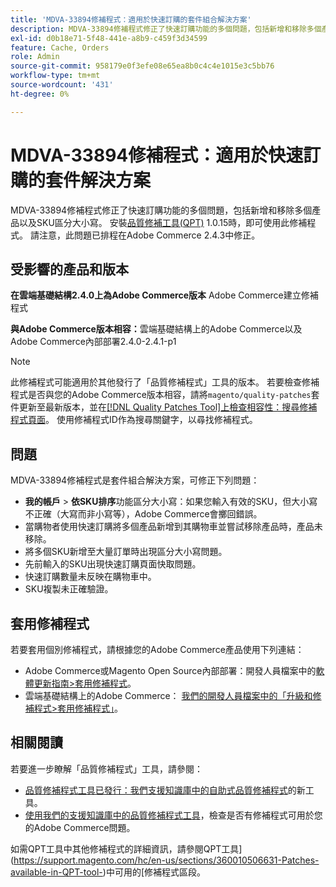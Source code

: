 ```yaml
---
title: 'MDVA-33894修補程式：適用於快速訂購的套件組合解決方案'
description: MDVA-33894修補程式修正了快速訂購功能的多個問題，包括新增和移除多個產品以及SKU區分大小寫。 安裝[Quality Patches Tool (QPT)](https://devdocs.magento.com/guides/v2.4/comp-mgr/patching.html#mqp) 1.0.15時，即可使用此修補程式。 請注意，此問題已排程在Adobe Commerce 2.4.3中修正。
exl-id: d0b18e71-5f48-441e-a8b9-c459f3d34599
feature: Cache, Orders
role: Admin
source-git-commit: 958179e0f3efe08e65ea8b0c4c4e1015e3c5bb76
workflow-type: tm+mt
source-wordcount: '431'
ht-degree: 0%

---
```


# MDVA-33894修補程式：適用於快速訂購的套件解決方案

MDVA-33894修補程式修正了快速訂購功能的多個問題，包括新增和移除多個產品以及SKU區分大小寫。 安裝[品質修補工具(QPT)](https://devdocs.magento.com/guides/v2.4/comp-mgr/patching.html#mqp) 1.0.15時，即可使用此修補程式。 請注意，此問題已排程在Adobe Commerce 2.4.3中修正。

## 受影響的產品和版本

**在雲端基礎結構2.4.0上為Adobe Commerce版本** Adobe Commerce建立修補程式

**與Adobe Commerce版本相容：**&#x200B;雲端基礎結構上的Adobe Commerce以及Adobe Commerce內部部署2.4.0-2.4.1-p1

>[!NOTE]
>
>此修補程式可能適用於其他發行了「品質修補程式」工具的版本。 若要檢查修補程式是否與您的Adobe Commerce版本相容，請將`magento/quality-patches`套件更新至最新版本，並在[[!DNL Quality Patches Tool]上檢查相容性：搜尋修補程式頁面](https://devdocs.magento.com/quality-patches/tool.html#patch-grid)。 使用修補程式ID作為搜尋關鍵字，以尋找修補程式。

## 問題

MDVA-33894修補程式是套件組合解決方案，可修正下列問題：

* **我的帳戶** > **依SKU排序**&#x200B;功能區分大小寫：如果您輸入有效的SKU，但大小寫不正確（大寫而非小寫等），Adobe Commerce會擲回錯誤。
* 當購物者使用快速訂購將多個產品新增到其購物車並嘗試移除產品時，產品未移除。
* 將多個SKU新增至大量訂單時出現區分大小寫問題。
* 先前輸入的SKU出現快速訂購頁面快取問題。
* 快速訂購數量未反映在購物車中。
* SKU複製未正確驗證。

## 套用修補程式

若要套用個別修補程式，請根據您的Adobe Commerce產品使用下列連結：

* Adobe Commerce或Magento Open Source內部部署：開發人員檔案中的[軟體更新指南>套用修補程式](https://devdocs.magento.com/guides/v2.4/comp-mgr/patching/mqp.html)。
* 雲端基礎結構上的Adobe Commerce： [我們的開發人員檔案中的「升級和修補程式>套用修補程式」](https://devdocs.magento.com/cloud/project/project-patch.html)。

## 相關閱讀

若要進一步瞭解「品質修補程式」工具，請參閱：

* [品質修補程式工具已發行：我們支援知識庫中的自助式品質修補程式](/help/announcements/adobe-commerce-announcements/magento-quality-patches-released-new-tool-to-self-serve-quality-patches.md)的新工具。
* [使用我們的支援知識庫中的品質修補程式工具](/help/support-tools/patches-available-in-qpt-tool/check-patch-for-magento-issue-with-magento-quality-patches.md)，檢查是否有修補程式可用於您的Adobe Commerce問題。

如需QPT工具中其他修補程式的詳細資訊，請參閱QPT工具](https://support.magento.com/hc/en-us/sections/360010506631-Patches-available-in-QPT-tool-)中可用的[修補程式區段。

